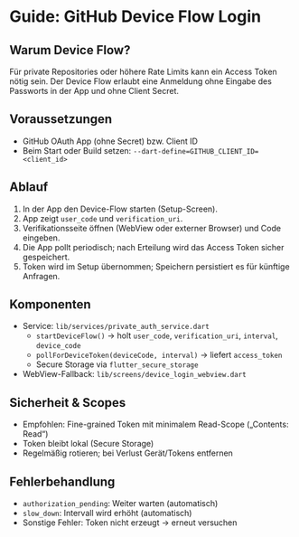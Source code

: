 # Guide: GitHub Device Flow Login

## Warum Device Flow?
Für private Repositories oder höhere Rate Limits kann ein Access Token nötig sein. Der Device Flow erlaubt eine Anmeldung ohne Eingabe des Passworts in der App und ohne Client Secret.

## Voraussetzungen
- GitHub OAuth App (ohne Secret) bzw. Client ID
- Beim Start oder Build setzen: `--dart-define=GITHUB_CLIENT_ID=<client_id>`

## Ablauf
1. In der App den Device-Flow starten (Setup-Screen).
2. App zeigt `user_code` und `verification_uri`.
3. Verifikationsseite öffnen (WebView oder externer Browser) und Code eingeben.
4. Die App pollt periodisch; nach Erteilung wird das Access Token sicher gespeichert.
5. Token wird im Setup übernommen; Speichern persistiert es für künftige Anfragen.

## Komponenten
- Service: `lib/services/private_auth_service.dart`
  - `startDeviceFlow()` → holt `user_code`, `verification_uri`, `interval`, `device_code`
  - `pollForDeviceToken(deviceCode, interval)` → liefert `access_token`
  - Secure Storage via `flutter_secure_storage`
- WebView-Fallback: `lib/screens/device_login_webview.dart`

## Sicherheit & Scopes
- Empfohlen: Fine-grained Token mit minimalem Read-Scope („Contents: Read“)
- Token bleibt lokal (Secure Storage)
- Regelmäßig rotieren; bei Verlust Gerät/Tokens entfernen

## Fehlerbehandlung
- `authorization_pending`: Weiter warten (automatisch)
- `slow_down`: Intervall wird erhöht (automatisch)
- Sonstige Fehler: Token nicht erzeugt → erneut versuchen

